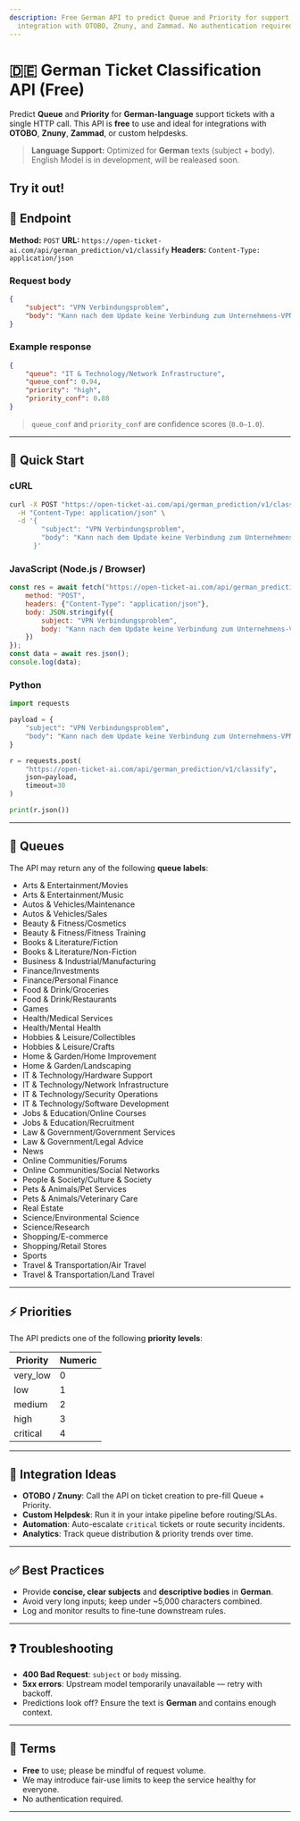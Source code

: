 ```yaml
---
description: Free German API to predict Queue and Priority for support tickets. Easy
  integration with OTOBO, Znuny, and Zammad. No authentication required.
---
```


# 🇩🇪 German Ticket Classification API (Free)

Predict **Queue** and **Priority** for **German-language** support tickets with a single HTTP call.
This API is **free** to use and ideal for integrations with **OTOBO**, **Znuny**, **Zammad**, or custom helpdesks.

> **Language Support:** Optimized for **German** texts (subject + body).
> English Model is in development, will be realeased soon.

## Try it out!

<OTAIPredictionDemo/>

## 📍 Endpoint

**Method:** `POST`
**URL:** `https://open-ticket-ai.com/api/german_prediction/v1/classify`
**Headers:** `Content-Type: application/json`

### Request body

```json
{
    "subject": "VPN Verbindungsproblem",
    "body": "Kann nach dem Update keine Verbindung zum Unternehmens-VPN herstellen. Vor dem letzten Update funktionierte es einwandfrei."
}
````

### Example response

```json
{
    "queue": "IT & Technology/Network Infrastructure",
    "queue_conf": 0.94,
    "priority": "high",
    "priority_conf": 0.88
}
```

> `queue_conf` and `priority_conf` are confidence scores (`0.0–1.0`).

---

## 🚀 Quick Start

### cURL

```bash
curl -X POST "https://open-ticket-ai.com/api/german_prediction/v1/classify" \
  -H "Content-Type: application/json" \
  -d '{
        "subject": "VPN Verbindungsproblem",
        "body": "Kann nach dem Update keine Verbindung zum Unternehmens-VPN herstellen. Vor dem letzten Update funktionierte es einwandfrei."
      }'
```

### JavaScript (Node.js / Browser)

```js
const res = await fetch("https://open-ticket-ai.com/api/german_prediction/v1/classify", {
    method: "POST",
    headers: {"Content-Type": "application/json"},
    body: JSON.stringify({
        subject: "VPN Verbindungsproblem",
        body: "Kann nach dem Update keine Verbindung zum Unternehmens-VPN herstellen. Vor dem letzten Update funktionierte es einwandfrei."
    })
});
const data = await res.json();
console.log(data);
```

### Python

```python
import requests

payload = {
    "subject": "VPN Verbindungsproblem",
    "body": "Kann nach dem Update keine Verbindung zum Unternehmens-VPN herstellen. Vor dem letzten Update funktionierte es einwandfrei."
}

r = requests.post(
    "https://open-ticket-ai.com/api/german_prediction/v1/classify",
    json=payload,
    timeout=30
)

print(r.json())
```

---

## 🎯 Queues

The API may return any of the following **queue labels**:
<AccordionItem title="Full Queue List" open>
<ul>
<li>Arts &amp; Entertainment/Movies</li>
<li>Arts &amp; Entertainment/Music</li>
<li>Autos &amp; Vehicles/Maintenance</li>
<li>Autos &amp; Vehicles/Sales</li>
<li>Beauty &amp; Fitness/Cosmetics</li>
<li>Beauty &amp; Fitness/Fitness Training</li>
<li>Books &amp; Literature/Fiction</li>
<li>Books &amp; Literature/Non-Fiction</li>
<li>Business &amp; Industrial/Manufacturing</li>
<li>Finance/Investments</li>
<li>Finance/Personal Finance</li>
<li>Food &amp; Drink/Groceries</li>
<li>Food &amp; Drink/Restaurants</li>
<li>Games</li>
<li>Health/Medical Services</li>
<li>Health/Mental Health</li>
<li>Hobbies &amp; Leisure/Collectibles</li>
<li>Hobbies &amp; Leisure/Crafts</li>
<li>Home &amp; Garden/Home Improvement</li>
<li>Home &amp; Garden/Landscaping</li>
<li>IT &amp; Technology/Hardware Support</li>
<li>IT &amp; Technology/Network Infrastructure</li>
<li>IT &amp; Technology/Security Operations</li>
<li>IT &amp; Technology/Software Development</li>
<li>Jobs &amp; Education/Online Courses</li>
<li>Jobs &amp; Education/Recruitment</li>
<li>Law &amp; Government/Government Services</li>
<li>Law &amp; Government/Legal Advice</li>
<li>News</li>
<li>Online Communities/Forums</li>
<li>Online Communities/Social Networks</li>
<li>People &amp; Society/Culture &amp; Society</li>
<li>Pets &amp; Animals/Pet Services</li>
<li>Pets &amp; Animals/Veterinary Care</li>
<li>Real Estate</li>
<li>Science/Environmental Science</li>
<li>Science/Research</li>
<li>Shopping/E-commerce</li>
<li>Shopping/Retail Stores</li>
<li>Sports</li>
<li>Travel &amp; Transportation/Air Travel</li>
<li>Travel &amp; Transportation/Land Travel</li>
</ul>
</AccordionItem>

---

## ⚡ Priorities

The API predicts one of the following **priority levels**:

| Priority  | Numeric |
|-----------|---------|
| very\_low | 0       |
| low       | 1       |
| medium    | 2       |
| high      | 3       |
| critical  | 4       |

---

## 🔌 Integration Ideas

* **OTOBO / Znuny**: Call the API on ticket creation to pre-fill Queue + Priority.
* **Custom Helpdesk**: Run it in your intake pipeline before routing/SLAs.
* **Automation**: Auto-escalate `critical` tickets or route security incidents.
* **Analytics**: Track queue distribution & priority trends over time.

---

## ✅ Best Practices

* Provide **concise, clear subjects** and **descriptive bodies** in **German**.
* Avoid very long inputs; keep under \~5,000 characters combined.
* Log and monitor results to fine-tune downstream rules.

---

## ❓ Troubleshooting

* **400 Bad Request**: `subject` or `body` missing.
* **5xx errors**: Upstream model temporarily unavailable — retry with backoff.
* Predictions look off? Ensure the text is **German** and contains enough context.

---

## 📄 Terms

* **Free** to use; please be mindful of request volume.
* We may introduce fair-use limits to keep the service healthy for everyone.
* No authentication required.

---
